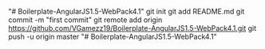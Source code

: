 "# Boilerplate-AngularJS1.5-WebPack4.1"  git init git add README.md git commit -m "first commit" git remote add origin https://github.com/VGamezz19/Boilerplate-AngularJS1.5-WebPack4.1.git git push -u origin master
"# Boilerplate-AngularJS1.5-WebPack4.1" 
